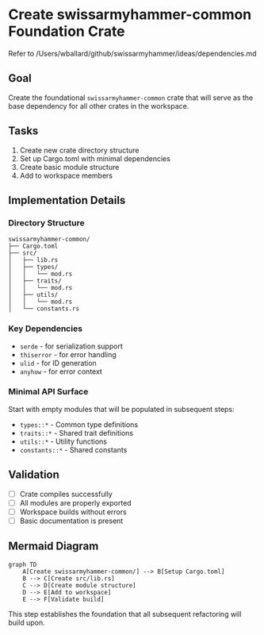 # Create swissarmyhammer-common Foundation Crate

Refer to /Users/wballard/github/swissarmyhammer/ideas/dependencies.md

## Goal

Create the foundational `swissarmyhammer-common` crate that will serve as the base dependency for all other crates in the workspace.

## Tasks

1. Create new crate directory structure
2. Set up Cargo.toml with minimal dependencies
3. Create basic module structure
4. Add to workspace members

## Implementation Details

### Directory Structure
```
swissarmyhammer-common/
├── Cargo.toml
├── src/
│   ├── lib.rs
│   ├── types/
│   │   └── mod.rs
│   ├── traits/
│   │   └── mod.rs
│   ├── utils/
│   │   └── mod.rs
│   └── constants.rs
```

### Key Dependencies
- `serde` - for serialization support
- `thiserror` - for error handling
- `ulid` - for ID generation
- `anyhow` - for error context

### Minimal API Surface
Start with empty modules that will be populated in subsequent steps:
- `types::*` - Common type definitions
- `traits::*` - Shared trait definitions  
- `utils::*` - Utility functions
- `constants::*` - Shared constants

## Validation

- [ ] Crate compiles successfully
- [ ] All modules are properly exported
- [ ] Workspace builds without errors
- [ ] Basic documentation is present

## Mermaid Diagram

```mermaid
graph TD
    A[Create swissarmyhammer-common/] --> B[Setup Cargo.toml]
    B --> C[Create src/lib.rs]
    C --> D[Create module structure]
    D --> E[Add to workspace]
    E --> F[Validate build]
```

This step establishes the foundation that all subsequent refactoring will build upon.